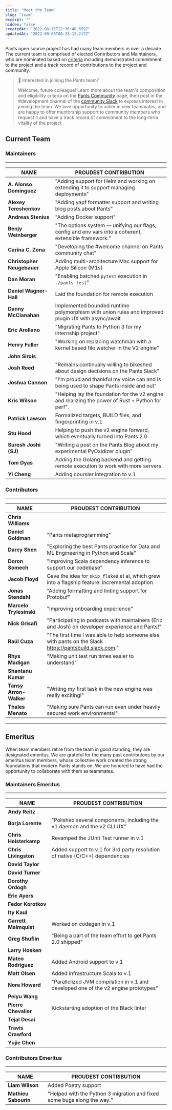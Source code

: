 ```yaml
---
title: "Meet the Team"
slug: "team"
excerpt: ""
hidden: false
createdAt: "2022-08-15T22:36:48.659Z"
updatedAt: "2022-09-08T00:28:12.217Z"
---
```

Pants open source project has had many team members in over a decade. The current team is comprised of elected Contributors and Maintainers, who are nominated based on [criteria](doc:the-pants-community#how-is-the-community-structured) including demonstrated commitment to the project and a track record of contributions to the project and community.

> 📘 Interested in joining the Pants team?
>
> Welcome, future colleague! Learn more about the team's composition and eligibility criteria on the [Pants Community](doc:the-pants-community) page, then post in the #development channel of the [community Slack](doc:getting-started) to express interest in joining the team. We love opportunity to usher in new teammates, and are happy to offer mentorship support to community members who request it and have a track record of commitment to the long-term vitality of the project.

## Current Team

### Maintainers
-----------

| **NAME**                   | **PROUDEST CONTRIBUTION**                                                                             |
| -------------------------- | ----------------------------------------------------------------------------------------------------- |
| **A. Alonso Dominguez**    | "Adding support for Helm and working on extending it to support managing deployments"                 |
| **Alexey Tereshenkov**     | "Adding yapf formatter support and writing blog posts about Pants"                                    |
| **Andreas Stenius**        | "Adding Docker support"                                                                               |
| **Benjy Weinberger**       | "The options system — unifying our flags, config and env vars into a coherent, extensible framework." |
| **Carina C. Zona**         | "Developing the #welcome channel on Pants community chat"                                             |
| **Christopher Neugebauer** | Adding multi-architecture Mac support for Apple Silicon (M1s)                                         |
| **Dan Moran**            | "Enabling batched `pytest` execution in `./pants test`"                                          |
| **Daniel Wagner-Hall**     | Laid the foundation for remote execution                                                              |
| **Danny McClanahan**       | Implemented bounded runtime polymorphism with union rules and improved plugin UX with async/await     |
| **Eric Arellano**          | "Migrating Pants to Python 3 for my internship project"                                               |
| **Henry Fuller**           | "Working on replacing watchman with a kernel based file watcher in the V2 engine"                     |
| **John Sirois**            |                                                                                                       |
| **Josh Reed**              | "Remains continually willing to bikeshed about design decisions on the Pants Slack"                   |
| **Joshua Cannon**          | "I'm proud and thankful my voice can and is being used to shape Pants inside and out"                 |
| **Kris Wilson**            | "Helping lay the foundation for the v2 engine and realizing the power of Rust + Python for perf".     |
| **Patrick Lawson**         | Formalized targets, BUILD files, and fingerprinting in v.1                                            |
| **Stu Hood**               | Helping to push the v2 engine forward, which eventually turned into Pants 2.0.                        |
| **Suresh Joshi (SJ)**      | "Writing a post on the Pants Blog about my experimental PyOxidizer plugin"                            |
| **Tom Dyas**               | Adding the Golang backend and getting remote execution to work with more servers.                     |
| **Yi Cheng**               | Adding coursier integration to v.1                                                                    |

### Contributors
------------

| **NAME**                | **PROUDEST CONTRIBUTION**                                                                                |
|-------------------------|----------------------------------------------------------------------------------------------------------|
| **Chris Williams**      |                                                                                                          |
| **Daniel Goldman**      | "Pants metaprogramming"                                                                                                         |
| **Darcy Shen**      | "Exploring the best Pants practice for Data and ML Engineering in Python and Scala"                                                                                                         |
| **Doron Somech**        | "Improving Scala dependency inference to support our codebase"                                           |
| **Jacob Floyd**         | Gave the idea for `skip_flake8` et al, which grew into a flagship feature: incremental adoption          |
| **Jonas Stendahl**      | "Adding formatting and linting support for Protobuf"                                                     |
| **Marcelo Trylesinski** | "Improving onboarding experience"                                                                        |
| **Nick Grisafi**        | "Participating in podcasts with maintainers (Eric and Josh) on developer experience and Pants!"          |
| **Raúl Cuza**           | "The first time I was able to help someone else with pants on the Slack <https://pantsbuild.slack.com>." |
| **Rhys Madigan**        | "Making unit test run times easier to understand"                                                        |
| **Shantanu Kumar**      |                                                                                                          |
| **Tansy Arron-Walker**  | "Writing my first task in the new engine was really exciting!"                                           |
| **Thales Menato**       | "Making sure Pants can run even under heavily secured work environments!"                                |

***

## Emeritus

When team members retire from the team in good standing, they are designated emeritus. We are grateful for the many past contributons by our emeritus team members, whose collective work created the strong foundations that modern Pants stands on. We are honored to have had the opportunity to collaborate with them as teammates.

### Maintainers Emeritus
--------------------

| **NAME**              | **PROUDEST CONTRIBUTION**                                                           |
| --------------------- | ----------------------------------------------------------------------------------- |
| **Andy Reitz**        |                                                                                     |
| **Borja Lorente**     | "Polished several components, including the v1 daemon and the v2 CLI UX"            |
| **Chris Heisterkamp** | Revamped the JUnit Test runner in v.1                                               |
| **Chris Livingston**  | Added support to v.1 for 3rd party resolution of native (C/C++) dependencies        |
| **David Taylor**      |                                                                                     |
| **David Turner**      |                                                                                     |
| **Dorothy Ordogh**    |                                                                                     |
| **Eric Ayers**        |                                                                                     |
| **Fedor Korotkov**    |                                                                                     |
| **Ity Kaul**          |                                                                                     |
| **Garrett Malmquist** | Worked on codegen in v.1                                                            |
| **Greg Shuflin**      | "Being a part of the team effort to get Pants 2.0 shipped"                          |
| **Larry Hosken**      |                                                                                     |
| **Mateo Rodriguez**   | Added Android support to v.1                                                        |
| **Matt Olsen**        | Added infrastructure Scala to v.1                                                   |
| **Nora Howard**       | "Parallelized JVM compilation in v.1 and developed one of the v2 engine prototypes" |
| **Peiyu Wang**        |                                                                                     |
| **Pierre Chevalier**  | Kickstarting adoption of the Black linter                                           |
| **Tejal Desai**       |                                                                                     |
| **Travis Crawford**   |                                                                                     |
| **Yujie Chen**        |                                                                                     |

### Contributors Emeritus
---------------------

| **NAME**             | **PROUDEST CONTRIBUTION**                                               |
| -------------------- | ----------------------------------------------------------------------- |
| **Liam Wilson**      | Added Poetry support                                                    |
| **Mathieu Sabourin** | "Helped with the Python 3 migration and fixed some bugs along the way." |
